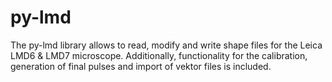 # py-lmd

The py-lmd library allows to read, modify and write shape files for the Leica LMD6 & LMD7 microscope.
Additionally, functionality for the calibration, generation of final pulses and import of vektor files is included.
